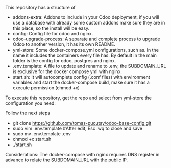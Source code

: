 This repository has a structure of
- addons-extra: Addons to include in your Odoo deployment, if you will use a database with already some custom addons make sure they are in this place, so the install will be easy.
- config: Config file for odoo and nginx.
- odoo-upgrade-process: A separate and complete process to upgrade Odoo to another version, it has its own README.
- yml-store: Some docker-compose.yml configurations, such as. In the name it includes the containers every file has. By default in the main folder is the config for odoo, postgres and nginx.
- .env.template: A file to update and rename to .env, the SUBDOMAIN_URL is exclusive for the docker compose yml with nginx.
- start.sh: It will autocomplete config (.conf files) with environment variables and start the docker-compose build, make sure it has a execute permission (chmod +x)

To execute this repository, get the repo and select from yml-store the configuration you need:

Follow the next steps
- git clone https://github.com/tomas-pucutay/odoo-base-config.git
- sudo vim .env.template #After edit, Esc :wq to close and save
- sudo mv .env.template .env
- chmod +x start.sh
- ./start.sh

Considerations:
The docker-compose with nginx requires DNS register in advance to relate the SUBDOMAIN_URL with the public IP.

